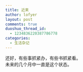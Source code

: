 ```yaml
---
title: 近来
author: lofyer
layout: post
comments: true
duoshuo_thread_id:
  - 1234836220387786778
categories:
  - 生活杂记
---
```

还好，有些事抓紧办，有些书抓紧看。  
未来的几个月中一直是这个状态。